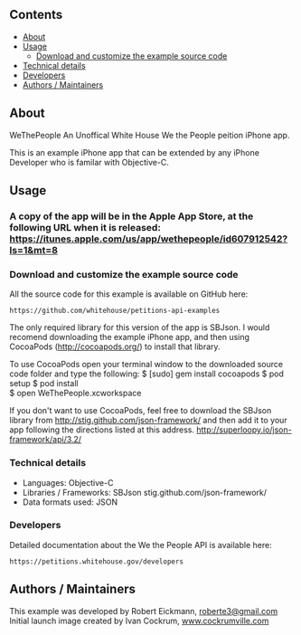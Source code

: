

## Contents

 - [About](#about)
 - [Usage](#usage)
   - [Download and customize the example source code](#download-and-customize-the-example-source-code)
 - [Technical details](#technical-details)
 - [Developers](#developers)
 - [Authors / Maintainers](#authors-maintainers)



## About

WeThePeople 
An Unoffical White House We the People peition iPhone app. 

This is an example iPhone app that can be extended by any iPhone Developer who is familar with Objective-C.

## Usage

### A copy of the app will be in the Apple App Store, at the following URL when it is released: https://itunes.apple.com/us/app/wethepeople/id607912542?ls=1&mt=8


### Download and customize the example source code

  All the source code for this example is available on GitHub here:

    https://github.com/whitehouse/petitions-api-examples


  The only required library for this version of the app is SBJson. 
  I would recomend downloading the example iPhone app, and then using CocoaPods (http://cocoapods.org/) to install that  library. 
  
  To use CocoaPods open your terminal window to the downloaded source code folder and type the following:
  $ [sudo] gem install cocoapods
  $ pod setup
  $ pod install  
  $ open WeThePeople.xcworkspace

  If you don't want to use CocoaPods, feel free to download the SBJson library from http://stig.github.com/json-framework/ and then add it to your app following the directions listed at this address. http://superloopy.io/json-framework/api/3.2/



### Technical details

  - Languages: Objective-C
  - Libraries / Frameworks: SBJson stig.github.com/json-framework/
  - Data formats used: JSON



### Developers

  Detailed documentation about the We the People API is available here:

    https://petitions.whitehouse.gov/developers 



## Authors / Maintainers

  This example was developed by Robert Eickmann, roberte3@gmail.com 
  Initial launch image created by Ivan Cockrum, www.cockrumville.com 